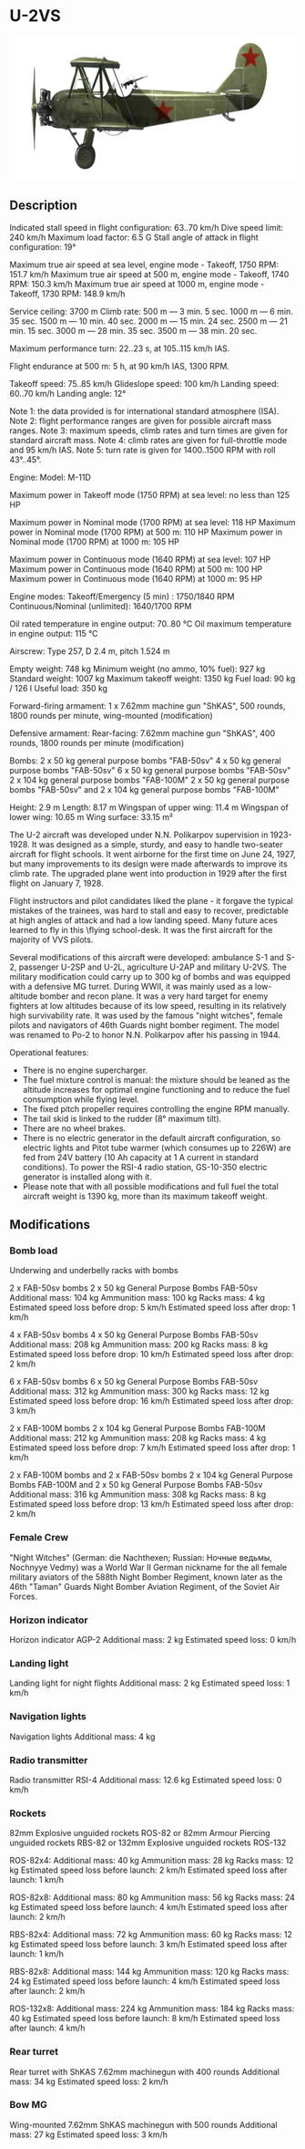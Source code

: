﻿# U-2VS

![u2vs](../images/u2vs.png)

## Description


Indicated stall speed in flight configuration: 63..70 km/h
Dive speed limit: 240 km/h
Maximum load factor: 6.5 G
Stall angle of attack in flight configuration: 19°

Maximum true air speed at sea level, engine mode - Takeoff, 1750 RPM: 151.7 km/h
Maximum true air speed at 500 m, engine mode - Takeoff, 1740 RPM: 150.3 km/h
Maximum true air speed at 1000 m, engine mode - Takeoff, 1730 RPM: 148.9 km/h

Service ceiling: 3700 m
Climb rate:
500 m —  3 min. 5 sec.
1000 m — 6 min. 35 sec.
1500 m — 10 min. 40 sec.
2000 m — 15 min. 24 sec.
2500 m — 21 min. 15 sec.
3000 m — 28 min. 35 sec.
3500 m — 38 min. 20 sec.

Maximum performance turn: 22..23 s, at 105..115 km/h IAS.

Flight endurance at 500 m: 5 h, at 90 km/h IAS, 1300 RPM.

Takeoff speed: 75..85 km/h
Glideslope speed: 100 km/h
Landing speed: 60..70 km/h
Landing angle: 12°

Note 1: the data provided is for international standard atmosphere (ISA).
Note 2: flight performance ranges are given for possible aircraft mass ranges.
Note 3: maximum speeds, climb rates and turn times are given for standard aircraft mass.
Note 4: climb rates are given for full-throttle mode and 95 km/h IAS.
Note 5: turn rate is given for 1400..1500 RPM with roll 43°..45°.

Engine:
Model: M-11D

Maximum power in Takeoff mode (1750 RPM) at sea level: no less than 125 HP

Maximum power in Nominal mode (1700 RPM) at sea level: 118 HP
Maximum power in Nominal mode (1700 RPM) at 500 m: 110 HP
Maximum power in Nominal mode (1700 RPM) at 1000 m: 105 HP

Maximum power in Continuous mode (1640 RPM) at sea level: 107 HP
Maximum power in Continuous mode (1640 RPM) at 500 m: 100 HP
Maximum power in Continuous mode (1640 RPM) at 1000 m: 95 HP

Engine modes:
Takeoff/Emergency (5 min) : 1750/1840 RPM
Continuous/Nominal (unlimited): 1640/1700 RPM

Oil rated temperature in engine output: 70..80 °C
Oil maximum temperature in engine output: 115 °C

Airscrew:
Type 257, D 2.4 m, pitch 1.524 m

Empty weight: 748 kg
Minimum weight (no ammo, 10% fuel): 927 kg
Standard weight: 1007 kg
Maximum takeoff weight: 1350 kg
Fuel load: 90 kg / 126 l
Useful load: 350 kg

Forward-firing armament:
1 x 7.62mm machine gun "ShKAS", 500 rounds, 1800 rounds per minute, wing-mounted (modification)

Defensive armament:
Rear-facing: 7.62mm machine gun "ShKAS", 400 rounds, 1800 rounds per minute (modification)

Bombs:
2 x 50 kg general purpose bombs "FAB-50sv"
4 x 50 kg general purpose bombs "FAB-50sv"
6 x 50 kg general purpose bombs "FAB-50sv"
2 x 104 kg general purpose bombs "FAB-100M"
2 x 50 kg general purpose bombs "FAB-50sv" and 2 x 104 kg general purpose bombs "FAB-100M"

Height: 2.9 m
Length: 8.17 m
Wingspan of upper wing: 11.4 m
Wingspan of lower wing: 10.65 m
Wing surface: 33.15 m²

The U-2 aircraft was developed under N.N. Polikarpov supervision in 1923-1928. It was designed as a simple, sturdy, and easy to handle two-seater aircraft for flight schools. It went airborne for the first time on June 24, 1927, but many improvements to its design were made afterwards to improve its climb rate. The upgraded plane went into production in 1929 after the first flight on January 7, 1928.

Flight instructors and pilot candidates liked the plane - it forgave the typical mistakes of the trainees, was hard to stall and easy to recover, predictable at high angles of attack and had a low landing speed. Many future aces learned to fly in this \flying school-desk\. It was the first aircraft for the majority of VVS pilots.

Several modifications of this aircraft were developed: ambulance S-1 and S-2, passenger U-2SP and U-2L, agriculture U-2AP and military U-2VS. The military modification could carry up to 300 kg of bombs and was equipped with a defensive MG turret. During WWII, it was mainly used as a low-altitude bomber and recon plane. It was a very hard target for enemy fighters at low altitudes because of its low speed, resulting in its relatively high survivability rate. It was used by the famous "night witches", female pilots and navigators of 46th Guards night bomber regiment. The model was renamed to Po-2 to honor N.N. Polikarpov after his passing in 1944.

Operational features:
- There is no engine supercharger.
- The fuel mixture control is manual: the mixture should be leaned as the altitude increases for optimal engine functioning and to reduce the fuel consumption while flying level.
- The fixed pitch propeller requires controlling the engine RPM manually.
- The tail skid is linked to the rudder (8° maximum tilt).
- There are no wheel brakes.
- There is no electric generator in the default aircraft configuration, so electric lights and Pitot tube warmer (which consumes up to 226W) are fed from 24V battery (10 Ah capacity at 1 A current in standard conditions). To power the RSI-4 radio station, GS-10-350 electric generator is installed along with it.
- Please note that with all possible modifications and full fuel the total aircraft weight is 1390 kg, more than its maximum takeoff weight.

## Modifications


### Bomb load

Underwing and underbelly racks with bombs

2 x FAB-50sv bombs
2 x 50 kg General Purpose Bombs FAB-50sv
Additional mass: 104 kg
Ammunition mass: 100 kg
Racks mass: 4 kg
Estimated speed loss before drop: 5 km/h
Estimated speed loss after drop: 1 km/h

4 x FAB-50sv bombs
4 x 50 kg General Purpose Bombs FAB-50sv
Additional mass: 208 kg
Ammunition mass: 200 kg
Racks mass: 8 kg
Estimated speed loss before drop: 10 km/h
Estimated speed loss after drop: 2 km/h

6 x FAB-50sv bombs
6 x 50 kg General Purpose Bombs FAB-50sv
Additional mass: 312 kg
Ammunition mass: 300 kg
Racks mass: 12 kg
Estimated speed loss before drop: 16 km/h
Estimated speed loss after drop: 3 km/h

2 x FAB-100M bombs
2 x 104 kg General Purpose Bombs FAB-100M
Additional mass: 212 kg
Ammunition mass: 208 kg
Racks mass: 4 kg
Estimated speed loss before drop: 7 km/h
Estimated speed loss after drop: 1 km/h

2 x FAB-100M bombs and 2 x FAB-50sv bombs
2 x 104 kg General Purpose Bombs FAB-100M and 2 x 50 kg General Purpose Bombs FAB-50sv
Additional mass: 316 kg
Ammunition mass: 308 kg
Racks mass: 8 kg
Estimated speed loss before drop: 13 km/h
Estimated speed loss after drop: 2 km/h

### Female Crew

"Night Witches" (German: die Nachthexen; Russian: Ночные ведьмы, Nochnyye Vedmy) was a World War II German nickname for the all female military aviators of the 588th Night Bomber Regiment, known later as the 46th "Taman" Guards Night Bomber Aviation Regiment, of the Soviet Air Forces.

### Horizon indicator

Horizon indicator AGP-2
Additional mass: 2 kg
Estimated speed loss: 0 km/h

### Landing light

Landing light for night flights
Additional mass: 2 kg
Estimated speed loss: 1 km/h

### Navigation lights

Navigation lights
Additional mass: 4 kg

### Radio transmitter

Radio transmitter RSI-4
Additional mass: 12.6 kg
Estimated speed loss: 0 km/h

### Rockets

82mm Explosive unguided rockets ROS-82 or 82mm Armour Piercing unguided rockets RBS-82 or 132mm Explosive unguided rockets ROS-132

ROS-82x4:
Additional mass: 40 kg
Ammunition mass: 28 kg
Racks mass: 12 kg
Estimated speed loss before launch: 2 km/h
Estimated speed loss after launch: 1 km/h

ROS-82x8:
Additional mass: 80 kg
Ammunition mass: 56 kg
Racks mass: 24 kg
Estimated speed loss before launch: 4 km/h
Estimated speed loss after launch: 2 km/h

RBS-82x4:
Additional mass: 72 kg
Ammunition mass: 60 kg
Racks mass: 12 kg
Estimated speed loss before launch: 3 km/h
Estimated speed loss after launch: 1 km/h

RBS-82x8:
Additional mass: 144 kg
Ammunition mass: 120 kg
Racks mass: 24 kg
Estimated speed loss before launch: 4 km/h
Estimated speed loss after launch: 2 km/h

ROS-132x8:
Additional mass: 224 kg
Ammunition mass: 184 kg
Racks mass: 40 kg
Estimated speed loss before launch: 8 km/h
Estimated speed loss after launch: 4 km/h

### Rear turret

Rear turret with ShKAS 7.62mm machinegun with 400 rounds
Additional mass: 34 kg
Estimated speed loss: 2 km/h

### Bow MG

Wing-mounted 7.62mm ShKAS machinegun with 500 rounds
Additional mass: 27 kg
Estimated speed loss: 3 km/h